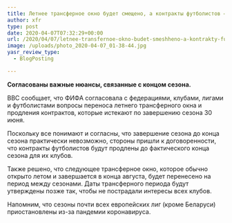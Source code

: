 ```yaml
---
title: Летнее трансферное окно будет смещено, а контракты футболистов — продлены
author: xfr
type: post
date: 2020-04-07T07:32:29+00:00
url: /2020/04/07/letnee-transfernoe-okno-budet-smeshheno-a-kontrakty-futbolistov-prodleny/
image: /uploads/photo_2020-04-07_01-38-44.jpg
yasr_review_type:
  - BlogPosting

---
```

**Согласованы важные нюансы, связанные с концом сезона.**

BBC сообщает, что ФИФА согласовала с федерациями, клубами, лигами и футболистами вопросы переноса летнего трансферного окна и продления контрактов, которые истекают по завершению сезона 30 июня.

Поскольку все понимают и согласны, что завершение сезона до конца сезона практически невозможно, стороны пришли к договоренности, что контракты футболистов будут продлены до фактического конца сезона для их клубов.

Также решено, что следующее трансферное окно, которое обычно открыто летом и завершается в конца августа, будет перенесено на период между сезонами. Даты трансферного периода будут утверждены позже так, чтобы не пострадали интересы всех клубов.

Напомним, что сезоны почти всех европейских лиг (кроме Беларуси) приостановлены из-за пандемии коронавируса.